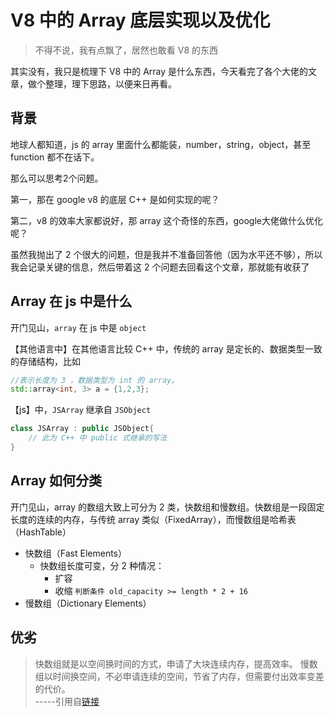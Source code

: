 # V8 中的 Array 底层实现以及优化

>不得不说，我有点飘了，居然也敢看 V8 的东西

其实没有，我只是梳理下 V8 中的 Array 是什么东西，今天看完了各个大佬的文章，做个整理，理下思路，以便来日再看。

## 背景
地球人都知道，js 的 array 里面什么都能装，number，string，object，甚至 function 都不在话下。

那么可以思考2个问题。

第一，那在 google v8 的底层 C++ 是如何实现的呢？

第二，v8 的效率大家都说好，那 array 这个奇怪的东西，google大佬做什么优化呢？

虽然我抛出了 2 个很大的问题，但是我并不准备回答他（因为水平还不够），所以我会记录关键的信息，然后带着这 2 个问题去回看这个文章，那就能有收获了

## Array 在 js 中是什么
开门见山，`array` 在 js 中是 `object`

【其他语言中】在其他语言比较 C++ 中，传统的 array 是定长的、数据类型一致的存储结构，比如 
```c++
//表示长度为 3 ，数据类型为 int 的 array。
std::array<int, 3> a = {1,2,3};
```


【js】中，`JSArray` 继承自 `JSObject`
```c++
class JSArray : public JSObject{
    // 此为 C++ 中 public 式继承的写法
}
```

## Array 如何分类
开门见山，array 的数组大致上可分为 2 类，快数组和慢数组。快数组是一段固定长度的连续的内存，与传统 array 类似（FixedArray），而慢数组是哈希表（HashTable）

- 快数组（Fast Elements）
  - 快数组长度可变，分 2 种情况：
    - 扩容 
    - 收缩 `判断条件 old_capacity >= length * 2 + 16`
- 慢数组（Dictionary Elements）



## 优劣
>快数组就是以空间换时间的方式，申请了大块连续内存，提高效率。 慢数组以时间换空间，不必申请连续的空间，节省了内存，但需要付出效率变差的代价。  
>-----引用自[链接](https://juejin.im/post/5d80919b51882538036fc87d#heading-9)